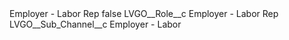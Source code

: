 <?xml version="1.0" encoding="UTF-8"?>
<CustomMetadata xmlns="http://soap.sforce.com/2006/04/metadata" xmlns:xsi="http://www.w3.org/2001/XMLSchema-instance" xmlns:xsd="http://www.w3.org/2001/XMLSchema">
    <label>Employer - Labor Rep</label>
    <protected>false</protected>
    <values>
        <field>LVGO__Role__c</field>
        <value xsi:type="xsd:string">Employer - Labor Rep</value>
    </values>
    <values>
        <field>LVGO__Sub_Channel__c</field>
        <value xsi:type="xsd:string">Employer - Labor</value>
    </values>
</CustomMetadata>
